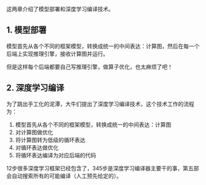 这两章介绍了模型部署和深度学习编译技术。



## 1. 模型部署

模型首先从各个不同的框架模型，转换成统一的中间表达：计算图，然后在每一个后端上实现推理引擎，接收计算图并运行。

但是这样每个后端都要自己写推理引擎，做算子优化，也太麻烦了吧！



## 2. 深度学习编译

为了跳出手工化的泥潭，大牛们提出了深度学习编译技术，这个技术工作的流程为：

1. 模型首先从各个不同的框架模型，转换成统一的中间表达：计算图
2. 对计算图做优化
3. 将计算图转为低级的循环表达
4. 对循环表达做优化
5. 将循环表达编译为对应后端的代码

12步很多深度学习框架已经包含了，345步是深度学习编译器主要干的事，第五部会自动搜索所有的可能编译（人工预先给定的）。